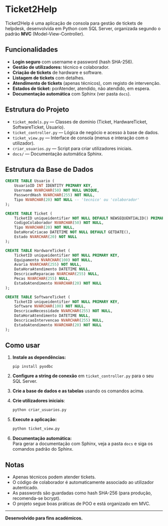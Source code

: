 # Ticket2Help

Ticket2Help é uma aplicação de consola para gestão de tickets de helpdesk, desenvolvida em Python com SQL Server, organizada segundo o padrão **MVC** (Model-View-Controller).

## Funcionalidades

- **Login seguro** com username e password (hash SHA-256).
- **Gestão de utilizadores:** técnico e colaborador.
- **Criação de tickets** de hardware e software.
- **Listagem de tickets** com detalhes.
- **Atendimento de tickets** (apenas técnicos), com registo de intervenção.
- **Estados de ticket:** porAtender, atendido, não atendido, em espera.
- **Documentação automática** com Sphinx (ver pasta `docs`).

## Estrutura do Projeto

- `ticket_models.py` — Classes de domínio (Ticket, HardwareTicket, SoftwareTicket, Usuario).
- `ticket_controller.py` — Lógica de negócio e acesso à base de dados.
- `ticket_view.py` — Interface de consola (menus e interação com o utilizador).
- `criar_usuarios.py` — Script para criar utilizadores iniciais.
- `docs/` — Documentação automática Sphinx.

## Estrutura da Base de Dados

```sql
CREATE TABLE Usuario (
    UsuarioID INT IDENTITY PRIMARY KEY,
    Username NVARCHAR(50) NOT NULL UNIQUE,
    PasswordHash NVARCHAR(255) NOT NULL,
    Tipo NVARCHAR(20) NOT NULL -- 'tecnico' ou 'colaborador'
);

CREATE TABLE Ticket (
    TicketID uniqueidentifier NOT NULL DEFAULT NEWSEQUENTIALID() PRIMARY KEY,
    CodigoColaborador NVARCHAR(50) NOT NULL,
    Tipo NVARCHAR(20) NOT NULL,
    DataHoraCriacao DATETIME NOT NULL DEFAULT GETDATE(),
    Estado NVARCHAR(20) NOT NULL
);

CREATE TABLE HardwareTicket (
    TicketID uniqueidentifier NOT NULL PRIMARY KEY,
    Equipamento NVARCHAR(100) NOT NULL,
    Avaria NVARCHAR(255) NOT NULL,
    DataHoraAtendimento DATETIME NULL,
    DescricaoReparacao NVARCHAR(255) NULL,
    Pecas NVARCHAR(255) NULL,
    EstadoAtendimento NVARCHAR(20) NOT NULL
);

CREATE TABLE SoftwareTicket (
    TicketID uniqueidentifier NOT NULL PRIMARY KEY,
    Software NVARCHAR(100) NOT NULL,
    DescricaoNecessidade NVARCHAR(255) NOT NULL,
    DataHoraAtendimento DATETIME NULL,
    DescricaoIntervencao NVARCHAR(255) NULL,
    EstadoAtendimento NVARCHAR(20) NOT NULL
);
```

## Como usar

1. **Instale as dependências:**
   ```
   pip install pyodbc
   ```

2. **Configure a string de conexão** em `ticket_controller.py` para o seu SQL Server.

3. **Crie a base de dados e as tabelas** usando os comandos acima.

4. **Crie utilizadores iniciais**:
   ```bash
   python criar_usuarios.py
   ```

5. **Execute a aplicação:**
   ```bash
   python ticket_view.py
   ```

6. **Documentação automática:**  
   Para gerar a documentação com Sphinx, veja a pasta `docs` e siga os comandos padrão do Sphinx.

## Notas

- Apenas técnicos podem atender tickets.
- O código de colaborador é automaticamente associado ao utilizador autenticado.
- As passwords são guardadas como hash SHA-256 (para produção, recomenda-se bcrypt).
- O projeto segue boas práticas de POO e está organizado em MVC.

---

**Desenvolvido para fins académicos.**